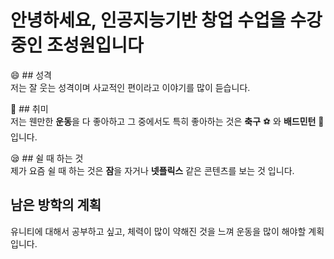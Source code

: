 # 안녕하세요, 인공지능기반 창업 수업을 수강중인 **조성원**입니다

:smile: ## 성격<br>
저는 잘 웃는 성격이며 사교적인 편이라고 이야기를 많이 듣습니다.

:running: ## 취미<br>
저는 웬만한 **운동**을 다 좋아하고 그 중에서도 특히 좋아하는 것은 **축구** :soccer: 와 **배드민턴** :badminton: 입니다.

:sleepy: ## 쉴 때 하는 것<br>
제가 요즘 쉴 때 하는 것은 **잠**을 자거나 **넷플릭스** 같은 콘텐츠를 보는 것 입니다.

## 남은 방학의 계획<br>
유니티에 대해서 공부하고 싶고, 체력이 많이 약해진 것을 느껴 운동을 많이 해야할 계획입니다.

